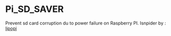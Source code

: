 # Pi_SD_SAVER
Prevent sd card corruption du to power failure on Raspberry PI.
Isnpider by :<a href="https://github.com/NeonHorizon/lipopi"> lipopi</a>

